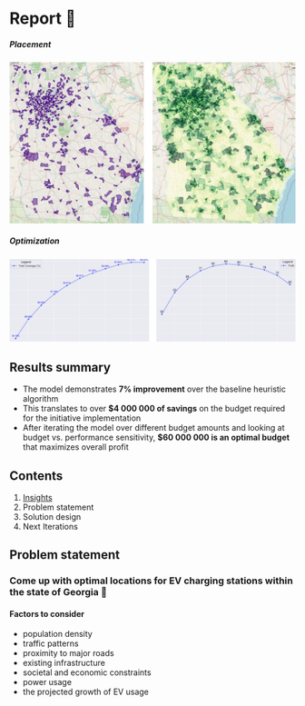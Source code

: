 # Report 👀️

##### Placement

![](assets/20241129_183434_Untitled_design-2.jpg)

##### Optimization

![](assets/20241129_183623_graphs.png)

## Results summary

* The model demonstrates **7% improvement** over the baseline heuristic algorithm
* This translates to over **$4 000 000 of savings** on the budget required for the initiative implementation
* After iterating the model over different budget amounts and looking at budget vs. performance sensitivity, **$60 000 000 is an optimal budget** that maximizes overall profit

## Contents

1. [Insights](#insights)
2. Problem statement
3. Solution design
4. Next Iterations

## Problem statement

### Come up with optimal locations for EV charging stations within the state of Georgia 🔮

#### Factors to consider

* population density
* traffic patterns
* proximity to major roads
* existing infrastructure
* societal and economic constraints
* power usage
* the projected growth of EV usage
